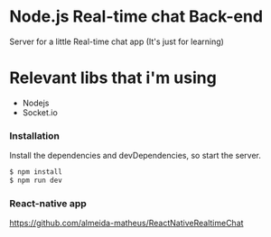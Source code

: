 # Node.js Real-time chat Back-end
Server for a little Real-time chat app (It's just for learning)

# Relevant libs that i'm using
  - Nodejs
  - Socket.io

### Installation
Install the dependencies and devDependencies, so start the server.

```sh
$ npm install
$ npm run dev
```
### React-native app

https://github.com/almeida-matheus/ReactNativeRealtimeChat
